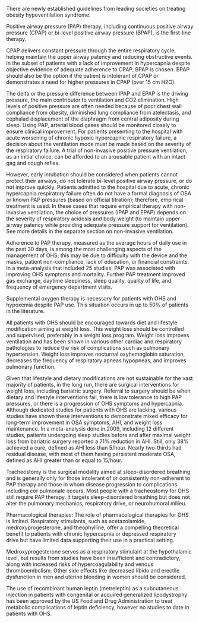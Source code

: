 There are newly established guidelines from leading societies on treating obesity hypoventilation syndrome.

Positive airway pressure (PAP) therapy, including continuous positive airway pressure (CPAP) or bi-level positive airway pressure (BPAP), is the first-line therapy.

CPAP delivers constant pressure through the entire respiratory cycle, helping maintain the upper airway patency and reducing obstructive events. In the subset of patients with a lack of improvement in hypercapnia despite objective evidence of adequate adherence to CPAP, BPAP is chosen. BPAP should also be the option if the patient is intolerant of CPAP or demonstrates a need for higher pressures in CPAP (over 15 cm H2O).

The delta or the pressure difference between IPAP and EPAP is the driving pressure, the main contributor to ventilation and CO2 elimination. High levels of positive pressure are often needed because of poor chest wall compliance from obesity, diminished lung compliance from atelectasis, and cephalad displacement of the diaphragm from central adiposity during sleep. Using PAP, arterial blood gases should be monitored closely to ensure clinical improvement. For patients presenting to the hospital with acute worsening of chronic hypoxic hypercapnic respiratory failure, a decision about the ventilation mode must be made based on the severity of the respiratory failure. A trial of non-invasive positive pressure ventilation, as an initial choice, can be afforded to an arousable patient with an intact gag and cough reflex.

However, early intubation should be considered when patients cannot protect their airways, do not tolerate bi-level positive airway pressure, or do not improve quickly. Patients admitted to the hospital due to acute, chronic hypercapnia respiratory failure often do not have a formal diagnosis of OSA or known PAP pressures (based on official titration); therefore, empirical treatment is used. In these cases that require empirical therapy with non-invasive ventilation, the choice of pressures (IPAP and EPAP) depends on the severity of respiratory acidosis and body weight (to maintain upper airway patency while providing adequate pressure support for ventilation). See more details in the separate section on non-invasive ventilation.

Adherence to PAP therapy, measured as the average hours of daily use in the past 30 days, is among the most challenging aspects of the management of OHS; this may be due to difficulty with the device and the masks, patient non-compliance, lack of education, or financial constraints. In a meta-analysis that included 25 studies, PAP was associated with improving OHS symptoms and mortality. Further PAP treatment improved gas exchange, daytime sleepiness, sleep quality, quality of life, and frequency of emergency department visits.

Supplemental oxygen therapy is necessary for patients with OHS and hypoxemia despite PAP use. This situation occurs in up to 50% of patients in the literature.

All patients with OHS should be encouraged towards diet and lifestyle modification aiming at weight loss. This weight loss should be controlled and supervised, preferably in a weight loss program. Weight loss improves ventilation and has been shown in various other cardiac and respiratory pathologies to reduce the risk of complications such as pulmonary hypertension. Weight loss improves nocturnal oxyhemoglobin saturation, decreases the frequency of respiratory apneas hypopneas, and improves pulmonary function.

Given that lifestyle and dietary modifications are not sustainable for the vast majority of patients, in the long run, there are surgical interventions for weight loss, including bariatric surgery. Referral to surgery should be when dietary and lifestyle interventions fail, there is low tolerance to high PAP pressures, or there is a progression of OHS symptoms and hypercapnia. Although dedicated studies for patients with OHS are lacking, various studies have shown these interventions to demonstrate mixed efficacy for long-term improvement in OSA symptoms, AHI, and weight loss maintenance. In a meta-analysis done in 2009, including 12 different studies, patients undergoing sleep studies before and after maximal weight loss from bariatric surgery reported a 71% reduction in AHI. Still, only 38% achieved a cure, defined as AHI less than 5/hour. Nearly two-thirds had residual disease, with most of them having persistent moderate OSA, defined as AHI greater than or equal to 15/hour.

Tracheostomy is the surgical modality aimed at sleep-disordered breathing and is generally only for those intolerant of or consistently non-adherent to PAP therapy and those in whom disease progression to complications including cor pulmonale occurs. Most people with a tracheostomy for OHS still require PAP therapy. It targets sleep-disordered breathing but does not alter the pulmonary mechanics, respiratory drive, or neurohumoral milieu.

Pharmacological therapies: The role of pharmacological therapies for OHS is limited. Respiratory stimulants, such as acetazolamide, medroxyprogesterone, and theophylline, offer a compelling theoretical benefit to patients with chronic hypercapnia or depressed respiratory drive but have limited data supporting their use in a practical setting.

Medroxyprogesterone serves as a respiratory stimulant at the hypothalamic level, but results from studies have been insufficient and contradictory, along with increased risks of hypercoagulability and venous thromboembolism. Other side effects like decreased libido and erectile dysfunction in men and uterine bleeding in women should be considered.

The use of recombinant human leptin (metreleptin) as a subcutaneous injection in patients with congenital or acquired generalized lipodystrophy has been approved by the US Food and Drug Administration to treat metabolic complications of leptin deficiency, however no studies to date in patients with OHS.